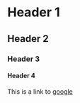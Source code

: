 # Header 1
## Header 2
### Header 3
#### Header 4
This is a link to [google](https://www.google.com)